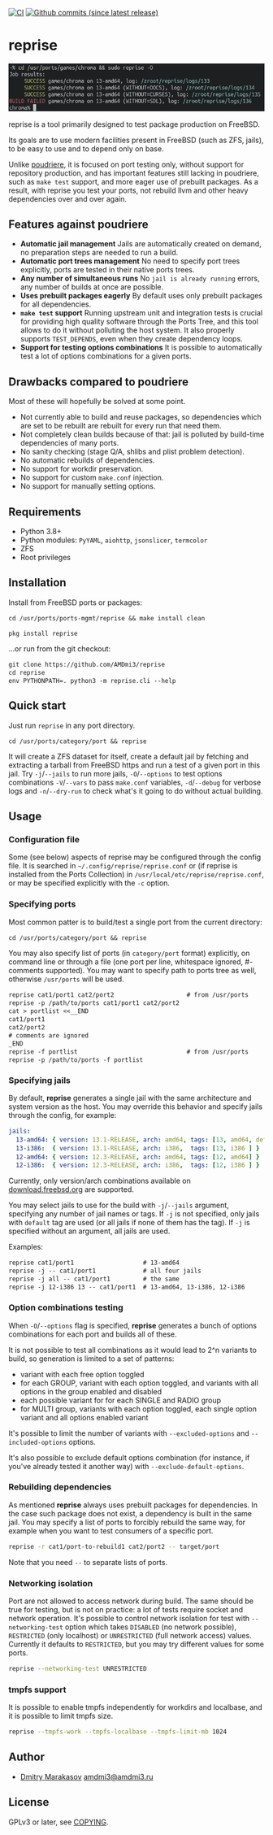 [![CI](https://github.com/AMDmi3/reprise/actions/workflows/ci.yml/badge.svg)](https://github.com/AMDmi3/reprise/actions/workflows/ci.yml)
[![Github commits (since latest release)](https://img.shields.io/github/commits-since/AMDmi3/reprise/latest.svg)](https://github.com/AMDmi3/reprise)

# reprise

![Screenshot](docs/screenshot.png)

reprise is a tool primarily designed to test package production
on FreeBSD.

Its goals are to use modern facilities present in FreeBSD (such as
ZFS, jails), to be easy to use and to depend only on base.

Unlike [poudriere](https://github.com/freebsd/poudriere), it is
focused on port testing only, without support for repository
production, and has important features still lacking in poudriere,
such as `make test` support, and more eager use of prebuilt packages.
As a result, with reprise you test your ports, not rebuild llvm
and other heavy dependencies over and over again.

## Features against poudriere

- **Automatic jail management**
  Jails are automatically created on demand, no preparation steps
  are needed to run a build.
- **Automatic port trees management**
  No need to specify port trees explicitly, ports are tested in
  their native ports trees.
- **Any number of simultaneous runs**
  No `jail is already running` errors, any number of builds at
  once are possible.
- **Uses prebuilt packages eagerly**
  By default uses only prebuilt packages for all dependencies.
- **`make test` support**
  Running upstream unit and integration tests is crucial for providing
  high quality software through the Ports Tree, and this tool allows
  to do it without polluting the host system. It also properly supports
  `TEST_DEPENDS`, even when they create dependency loops.
- **Support for testing options combinations**
  It is possible to automatically test a lot of options combinations
  for a given ports.

## Drawbacks compared to poudriere

Most of these will hopefully be solved at some point.

- Not currently able to build and reuse packages, so dependencies
  which are set to be rebuilt are rebuilt for every run that need
  them.
- Not completely clean builds because of that: jail is polluted
  by build-time dependencies of many ports.
- No sanity checking (stage Q/A, shlibs and plist problem detection).
- No automatic rebuilds of dependencies.
- No support for workdir preservation.
- No support for custom `make.conf` injection.
- No support for manually setting options.

## Requirements

- Python 3.8+
- Python modules: `PyYAML`, `aiohttp`, `jsonslicer`, `termcolor`
- ZFS
- Root privileges

## Installation

Install from FreeBSD ports or packages:

```shell
cd /usr/ports/ports-mgmt/reprise && make install clean
```
```shell
pkg install reprise
```

...or run from the git checkout:

```shell
git clone https://github.com/AMDmi3/reprise
cd reprise
env PYTHONPATH=. python3 -m reprise.cli --help
```

## Quick start

Just run `reprise` in any port directory.

```shell
cd /usr/ports/category/port && reprise
```

It will create a ZFS dataset for itself, create a default jail by
fetching and extracting a tarball from FreeBSD https and run a test
of a given port in this jail. Try `-j`/`--jails` to run more jails,
`-O`/`--options` to test options combinations `-V`/`--vars` to pass
`make.conf` variables, `-d`/`--debug` for verbose logs and
`-n`/`--dry-run` to check what's it going to do without actual
building.

## Usage

### Configuration file

Some (see below) aspects of reprise may be configured through the
config file. It is searched in `~/.config/reprise/reprise.conf`
or (if reprise is installed from the Ports Collection) in
`/usr/local/etc/reprise/reprise.conf`, or may be specified explicitly
with the `-c` option.

### Specifying ports

Most common patter is to build/test a single port from the current
directory:

```shell
cd /usr/ports/category/port && reprise
```

You may also specify list of ports (in `category/port` format)
explicitly, on command line or through a file (one port per line,
whitespace ignored, #-comments supported). You may want to specify
path to ports tree as well, otherwise `/usr/ports` will be used.

```shell
reprise cat1/port1 cat2/port2                    # from /usr/ports
reprise -p /path/to/ports cat1/port1 cat2/port2
cat > portlist <<__END
cat1/port1
cat2/port2
# comments are ignored
_END
reprise -f portlist                              # from /usr/ports
reprise -p /path/to/ports -f portlist
```

### Specifying jails

By default, **reprise** generates a single jail with the same
architecture and system version as the host. You may override
this behavior and specify jails through the config, for example:

```yaml
jails:
  13-amd64: { version: 13.1-RELEASE, arch: amd64, tags: [13, amd64, default] }
  13-i386:  { version: 13.1-RELEASE, arch: i386,  tags: [13, i386 ] }
  12-amd64: { version: 12.3-RELEASE, arch: amd64, tags: [12, amd64] }
  12-i386:  { version: 12.3-RELEASE, arch: i386,  tags: [12, i386 ] }
```

Currently, only version/arch combinations available on
[download.freebsd.org](https://download.freebsd.org/releases/) are
supported.

You may select jails to use for the build with `-j`/`--jails`
argument, specifying any number of jail names or tags. If `-j` is
not specified, only jails with `default` tag are used (or all jails
if none of them has the tag). If `-j` is specified without an
argument, all jails are used.

Examples:

```shell
reprise cat1/port1                   # 13-amd64
reprise -j -- cat1/port1             # all four jails
reprise -j all -- cat1/port1         # the same
reprise -j 12-i386 13 -- cat1/port1  # 13-amd64, 13-i386, 12-i386
```

### Option combinations testing

When `-O`/`--options` flag is specified, **reprise** generates
a bunch of options combinations for each port and builds all of
these.

It is not possible to test all combinations as it would lead to
2^n variants to build, so generation is limited to a set of patterns:
- variant with each free option toggled
- for each GROUP, variant with each option toggled, and variants with
  all options in the group enabled and disabled
- each possible variant for for each SINGLE and RADIO group
- for MULTI group, variants with each option toggled, each single
  option variant and all options enabled variant

It's possible to limit the number of variants with `--excluded-options`
and `--included-options` options.

It's also possible to exclude default options combination (for instance,
if you've already tested it another way) with `--exclude-default-options`.

### Rebuilding dependencies

As mentioned **reprise** always uses prebuilt packages for dependencies.
In the case such package does not exist, a dependency is built in
the same jail. You may specify a list of ports to forcibly rebuild
the same way, for example when you want to test consumers of a
specific port.

```sh
reprise -r cat1/port-to-rebuild1 cat2/port2 -- target/port
```

Note that you need `--` to separate lists of ports.

### Networking isolation

Port are not allowed to access network during build. The same should
be true for testing, but is not on practice: a lot of tests require
socket and network operation. It's possible to control network
isolation for test with `--networking-test` option which
takes `DISABLED` (no network possible), `RESTRICTED` (only localhost)
or `UNRESTRICTED` (full network access) values. Currently it defaults
to `RESTRICTED`, but you may try different values for some ports.

```sh
reprise --networking-test UNRESTRICTED
```

### tmpfs support

It is possible to enable tmpfs independently for workdirs and
localbase, and it is possible to limit tmpfs size.

```sh
reprise --tmpfs-work --tmpfs-localbase --tmpfs-limit-mb 1024
```

## Author

  - [Dmitry Marakasov](https://github.com/AMDmi3) <amdmi3@amdmi3.ru>

## License

GPLv3 or later, see [COPYING](COPYING).
